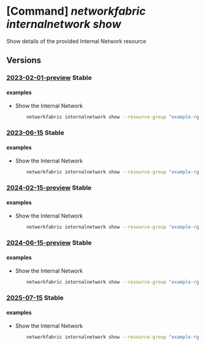 # [Command] _networkfabric internalnetwork show_

Show details of the provided Internal Network resource

## Versions

### [2023-02-01-preview](/Resources/mgmt-plane/L3N1YnNjcmlwdGlvbnMve30vcmVzb3VyY2Vncm91cHMve30vcHJvdmlkZXJzL21pY3Jvc29mdC5tYW5hZ2VkbmV0d29ya2ZhYnJpYy9sM2lzb2xhdGlvbmRvbWFpbnMve30vaW50ZXJuYWxuZXR3b3Jrcy97fQ==/2023-02-01-preview.xml) **Stable**

<!-- mgmt-plane /subscriptions/{}/resourcegroups/{}/providers/microsoft.managednetworkfabric/l3isolationdomains/{}/internalnetworks/{} 2023-02-01-preview -->

#### examples

- Show the Internal Network
    ```bash
        networkfabric internalnetwork show --resource-group "example-rg" --resource-name "example-internalnetwork" --l3domain "example-l3domain"
    ```

### [2023-06-15](/Resources/mgmt-plane/L3N1YnNjcmlwdGlvbnMve30vcmVzb3VyY2Vncm91cHMve30vcHJvdmlkZXJzL21pY3Jvc29mdC5tYW5hZ2VkbmV0d29ya2ZhYnJpYy9sM2lzb2xhdGlvbmRvbWFpbnMve30vaW50ZXJuYWxuZXR3b3Jrcy97fQ==/2023-06-15.xml) **Stable**

<!-- mgmt-plane /subscriptions/{}/resourcegroups/{}/providers/microsoft.managednetworkfabric/l3isolationdomains/{}/internalnetworks/{} 2023-06-15 -->

#### examples

- Show the Internal Network
    ```bash
        networkfabric internalnetwork show --resource-group "example-rg" --resource-name "example-internalnetwork" --l3domain "example-l3domain"
    ```

### [2024-02-15-preview](/Resources/mgmt-plane/L3N1YnNjcmlwdGlvbnMve30vcmVzb3VyY2Vncm91cHMve30vcHJvdmlkZXJzL21pY3Jvc29mdC5tYW5hZ2VkbmV0d29ya2ZhYnJpYy9sM2lzb2xhdGlvbmRvbWFpbnMve30vaW50ZXJuYWxuZXR3b3Jrcy97fQ==/2024-02-15-preview.xml) **Stable**

<!-- mgmt-plane /subscriptions/{}/resourcegroups/{}/providers/microsoft.managednetworkfabric/l3isolationdomains/{}/internalnetworks/{} 2024-02-15-preview -->

#### examples

- Show the Internal Network
    ```bash
        networkfabric internalnetwork show --resource-group "example-rg" --resource-name "example-internalnetwork" --l3domain "example-l3domain"
    ```

### [2024-06-15-preview](/Resources/mgmt-plane/L3N1YnNjcmlwdGlvbnMve30vcmVzb3VyY2Vncm91cHMve30vcHJvdmlkZXJzL21pY3Jvc29mdC5tYW5hZ2VkbmV0d29ya2ZhYnJpYy9sM2lzb2xhdGlvbmRvbWFpbnMve30vaW50ZXJuYWxuZXR3b3Jrcy97fQ==/2024-06-15-preview.xml) **Stable**

<!-- mgmt-plane /subscriptions/{}/resourcegroups/{}/providers/microsoft.managednetworkfabric/l3isolationdomains/{}/internalnetworks/{} 2024-06-15-preview -->

#### examples

- Show the Internal Network
    ```bash
        networkfabric internalnetwork show --resource-group "example-rg" --resource-name "example-internalnetwork" --l3domain "example-l3domain"
    ```

### [2025-07-15](/Resources/mgmt-plane/L3N1YnNjcmlwdGlvbnMve30vcmVzb3VyY2Vncm91cHMve30vcHJvdmlkZXJzL21pY3Jvc29mdC5tYW5hZ2VkbmV0d29ya2ZhYnJpYy9sM2lzb2xhdGlvbmRvbWFpbnMve30vaW50ZXJuYWxuZXR3b3Jrcy97fQ==/2025-07-15.xml) **Stable**

<!-- mgmt-plane /subscriptions/{}/resourcegroups/{}/providers/microsoft.managednetworkfabric/l3isolationdomains/{}/internalnetworks/{} 2025-07-15 -->

#### examples

- Show the Internal Network
    ```bash
        networkfabric internalnetwork show --resource-group "example-rg" --resource-name "example-internalnetwork" --l3domain "example-l3domain"
    ```
